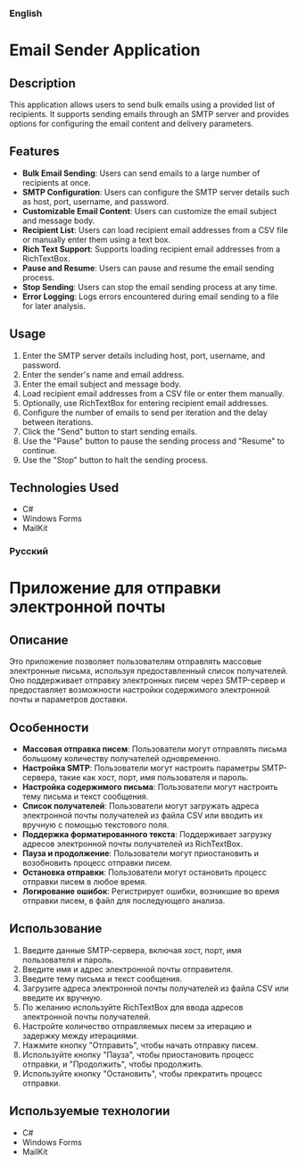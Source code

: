 ### English

# Email Sender Application

## Description
This application allows users to send bulk emails using a provided list of recipients. It supports sending emails through an SMTP server and provides options for configuring the email content and delivery parameters.

## Features
- **Bulk Email Sending**: Users can send emails to a large number of recipients at once.
- **SMTP Configuration**: Users can configure the SMTP server details such as host, port, username, and password.
- **Customizable Email Content**: Users can customize the email subject and message body.
- **Recipient List**: Users can load recipient email addresses from a CSV file or manually enter them using a text box.
- **Rich Text Support**: Supports loading recipient email addresses from a RichTextBox.
- **Pause and Resume**: Users can pause and resume the email sending process.
- **Stop Sending**: Users can stop the email sending process at any time.
- **Error Logging**: Logs errors encountered during email sending to a file for later analysis.

## Usage
1. Enter the SMTP server details including host, port, username, and password.
2. Enter the sender's name and email address.
3. Enter the email subject and message body.
4. Load recipient email addresses from a CSV file or enter them manually.
5. Optionally, use RichTextBox for entering recipient email addresses.
6. Configure the number of emails to send per iteration and the delay between iterations.
7. Click the "Send" button to start sending emails.
8. Use the "Pause" button to pause the sending process and "Resume" to continue.
9. Use the "Stop" button to halt the sending process.

## Technologies Used
- C#
- Windows Forms
- MailKit

### Русский

# Приложение для отправки электронной почты

## Описание
Это приложение позволяет пользователям отправлять массовые электронные письма, используя предоставленный список получателей. Оно поддерживает отправку электронных писем через SMTP-сервер и предоставляет возможности настройки содержимого электронной почты и параметров доставки.

## Особенности
- **Массовая отправка писем**: Пользователи могут отправлять письма большому количеству получателей одновременно.
- **Настройка SMTP**: Пользователи могут настроить параметры SMTP-сервера, такие как хост, порт, имя пользователя и пароль.
- **Настройка содержимого письма**: Пользователи могут настроить тему письма и текст сообщения.
- **Список получателей**: Пользователи могут загружать адреса электронной почты получателей из файла CSV или вводить их вручную с помощью текстового поля.
- **Поддержка форматированного текста**: Поддерживает загрузку адресов электронной почты получателей из RichTextBox.
- **Пауза и продолжение**: Пользователи могут приостановить и возобновить процесс отправки писем.
- **Остановка отправки**: Пользователи могут остановить процесс отправки писем в любое время.
- **Логирование ошибок**: Регистрирует ошибки, возникшие во время отправки писем, в файл для последующего анализа.

## Использование
1. Введите данные SMTP-сервера, включая хост, порт, имя пользователя и пароль.
2. Введите имя и адрес электронной почты отправителя.
3. Введите тему письма и текст сообщения.
4. Загрузите адреса электронной почты получателей из файла CSV или введите их вручную.
5. По желанию используйте RichTextBox для ввода адресов электронной почты получателей.
6. Настройте количество отправляемых писем за итерацию и задержку между итерациями.
7. Нажмите кнопку "Отправить", чтобы начать отправку писем.
8. Используйте кнопку "Пауза", чтобы приостановить процесс отправки, и "Продолжить", чтобы продолжить.
9. Используйте кнопку "Остановить", чтобы прекратить процесс отправки.

## Используемые технологии
- C#
- Windows Forms
- MailKit
